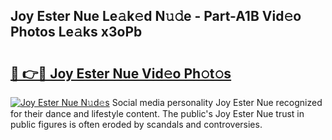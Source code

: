 ## Joy Ester Nue Le𝚊k𝚎d N𝚞𝚍e - Part-A1B Vid𝚎o Photos Le𝚊ks x3oPb

# <h2><a href="http://fb76lup.evod.top/?m=Joy+Ester+Nue">🔗 👉🔴 Joy Ester Nue Vid𝚎o Ph𝚘t𝚘s</a></h2>

[![Joy Ester Nue N𝚞d𝚎s](https://i.imgur.com/8V9OHl7.gif)](http://fb76lup.evod.top/?m=Joy+Ester+Nue)
Social media personality Joy Ester Nue recognized for their dance and lifestyle content. The public's Joy Ester Nue trust in public figures is often eroded by scandals and controversies. 
